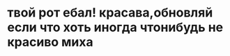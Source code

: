 ﻿<!DOCTYPE html>
<html lang="en">
<head>
<meta charset="UTF-8">
<title>Title</title>
</head>
<body>
<h1>твой рот ебал!
красава,обновляй если что хоть иногда чтонибудь не красиво миха</h1>
</body>
</html>